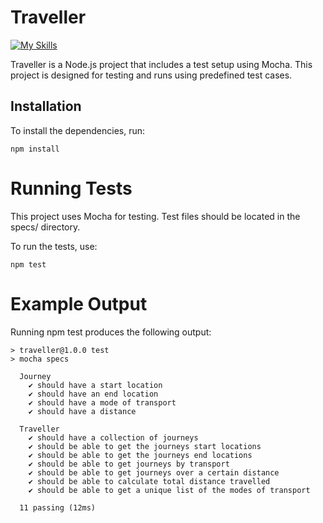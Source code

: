 # Traveller

[![My Skills](https://skillicons.dev/icons?i=js,npm)](https://skillicons.dev)

Traveller is a Node.js project that includes a test setup using Mocha. This project is designed for testing and runs using predefined test cases.

## Installation
To install the dependencies, run:

```npm install```

# Running Tests

This project uses Mocha for testing. Test files should be located in the specs/ directory.

To run the tests, use:

```npm test```

# Example Output

Running npm test produces the following output:

```
> traveller@1.0.0 test
> mocha specs

  Journey
    ✔ should have a start location
    ✔ should have an end location
    ✔ should have a mode of transport
    ✔ should have a distance

  Traveller
    ✔ should have a collection of journeys
    ✔ should be able to get the journeys start locations
    ✔ should be able to get the journeys end locations
    ✔ should be able to get journeys by transport
    ✔ should be able to get journeys over a certain distance
    ✔ should be able to calculate total distance travelled
    ✔ should be able to get a unique list of the modes of transport

  11 passing (12ms)
  ```  